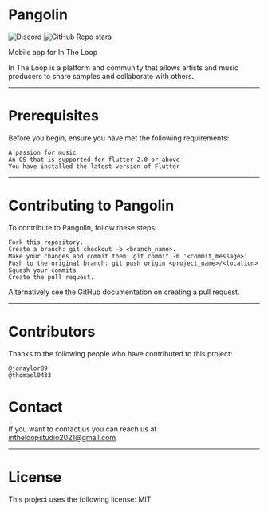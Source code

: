 # Pangolin 

![Discord](https://img.shields.io/discord/828041609018343434?style=for-the-badge)
![GitHub Repo stars](https://img.shields.io/github/stars/InTheLoopStudio/pangolin?style=social)

Mobile app for In The Loop

In The Loop is a platform and community that allows artists and music producers to share samples and collaborate with others.

----
# Prerequisites

Before you begin, ensure you have met the following requirements:

    A passion for music
    An OS that is supported for flutter 2.0 or above
    You have installed the latest version of Flutter

----
# Contributing to Pangolin

To contribute to Pangolin, follow these steps:

    Fork this repository.
    Create a branch: git checkout -b <branch_name>.
    Make your changes and commit them: git commit -m '<commit_message>'
    Push to the original branch: git push origin <project_name>/<location>
    Squash your commits
    Create the pull request.

Alternatively see the GitHub documentation on creating a pull request.

----
# Contributors

Thanks to the following people who have contributed to this project:

    @jonaylor89
    @thomasl0433 

# Contact

If you want to contact us you can reach us at intheloopstudio2021@gmail.com 

----
# License

This project uses the following license: MIT